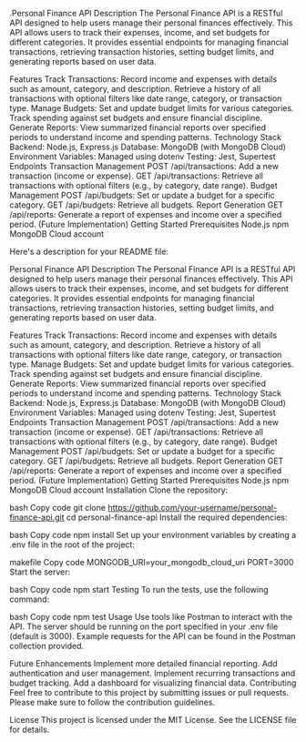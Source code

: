 .Personal Finance API
Description
The Personal Finance API is a RESTful API designed to help users manage their personal finances effectively. This API allows users to track their expenses, income, and set budgets for different categories. It provides essential endpoints for managing financial transactions, retrieving transaction histories, setting budget limits, and generating reports based on user data.

Features
Track Transactions:
Record income and expenses with details such as amount, category, and description.
Retrieve a history of all transactions with optional filters like date range, category, or transaction type.
Manage Budgets:
Set and update budget limits for various categories.
Track spending against set budgets and ensure financial discipline.
Generate Reports:
View summarized financial reports over specified periods to understand income and spending patterns.
Technology Stack
Backend: Node.js, Express.js
Database: MongoDB (with MongoDB Cloud)
Environment Variables: Managed using dotenv
Testing: Jest, Supertest
Endpoints
Transaction Management
POST /api/transactions: Add a new transaction (income or expense).
GET /api/transactions: Retrieve all transactions with optional filters (e.g., by category, date range).
Budget Management
POST /api/budgets: Set or update a budget for a specific category.
GET /api/budgets: Retrieve all budgets.
Report Generation
GET /api/reports: Generate a report of expenses and income over a specified period. (Future Implementation)
Getting Started
Prerequisites
Node.js
npm
MongoDB Cloud account



Here's a description for your README file:

Personal Finance API
Description
The Personal Finance API is a RESTful API designed to help users manage their personal finances effectively. This API allows users to track their expenses, income, and set budgets for different categories. It provides essential endpoints for managing financial transactions, retrieving transaction histories, setting budget limits, and generating reports based on user data.

Features
Track Transactions:
Record income and expenses with details such as amount, category, and description.
Retrieve a history of all transactions with optional filters like date range, category, or transaction type.
Manage Budgets:
Set and update budget limits for various categories.
Track spending against set budgets and ensure financial discipline.
Generate Reports:
View summarized financial reports over specified periods to understand income and spending patterns.
Technology Stack
Backend: Node.js, Express.js
Database: MongoDB (with MongoDB Cloud)
Environment Variables: Managed using dotenv
Testing: Jest, Supertest
Endpoints
Transaction Management
POST /api/transactions: Add a new transaction (income or expense).
GET /api/transactions: Retrieve all transactions with optional filters (e.g., by category, date range).
Budget Management
POST /api/budgets: Set or update a budget for a specific category.
GET /api/budgets: Retrieve all budgets.
Report Generation
GET /api/reports: Generate a report of expenses and income over a specified period. (Future Implementation)
Getting Started
Prerequisites
Node.js
npm
MongoDB Cloud account
Installation
Clone the repository:

bash
Copy code
git clone https://github.com/your-username/personal-finance-api.git
cd personal-finance-api
Install the required dependencies:

bash
Copy code
npm install
Set up your environment variables by creating a .env file in the root of the project:

makefile
Copy code
MONGODB_URI=your_mongodb_cloud_uri
PORT=3000
Start the server:

bash
Copy code
npm start
Testing
To run the tests, use the following command:

bash
Copy code
npm test
Usage
Use tools like Postman to interact with the API. The server should be running on the port specified in your .env file (default is 3000). Example requests for the API can be found in the Postman collection provided.

Future Enhancements
Implement more detailed financial reporting.
Add authentication and user management.
Implement recurring transactions and budget tracking.
Add a dashboard for visualizing financial data.
Contributing
Feel free to contribute to this project by submitting issues or pull requests. Please make sure to follow the contribution guidelines.

License
This project is licensed under the MIT License. See the LICENSE file for details.